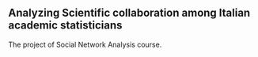 ## Analyzing Scientific collaboration among Italian academic statisticians

The project of Social Network Analysis course.
